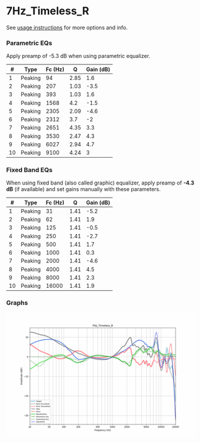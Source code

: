 # 7Hz_Timeless_R
See [usage instructions](https://github.com/jaakkopasanen/AutoEq#usage) for more options and info.

### Parametric EQs
Apply preamp of -5.3 dB when using parametric equalizer.

|   # | Type    |   Fc (Hz) |    Q |   Gain (dB) |
|-----|---------|-----------|------|-------------|
|   1 | Peaking |        94 | 2.85 |         1.6 |
|   2 | Peaking |       207 | 1.03 |        -3.5 |
|   3 | Peaking |       393 | 1.03 |         1.6 |
|   4 | Peaking |      1568 | 4.2  |        -1.5 |
|   5 | Peaking |      2305 | 2.09 |        -4.6 |
|   6 | Peaking |      2312 | 3.7  |        -2   |
|   7 | Peaking |      2651 | 4.35 |         3.3 |
|   8 | Peaking |      3530 | 2.47 |         4.3 |
|   9 | Peaking |      6027 | 2.94 |         4.7 |
|  10 | Peaking |      9100 | 4.24 |         3   |

### Fixed Band EQs
When using fixed band (also called graphic) equalizer, apply preamp of **-4.3 dB** (if available) and set gains manually with these parameters.

|   # | Type    |   Fc (Hz) |    Q |   Gain (dB) |
|-----|---------|-----------|------|-------------|
|   1 | Peaking |        31 | 1.41 |        -5.2 |
|   2 | Peaking |        62 | 1.41 |         1.9 |
|   3 | Peaking |       125 | 1.41 |        -0.5 |
|   4 | Peaking |       250 | 1.41 |        -2.7 |
|   5 | Peaking |       500 | 1.41 |         1.7 |
|   6 | Peaking |      1000 | 1.41 |         0.3 |
|   7 | Peaking |      2000 | 1.41 |        -4.6 |
|   8 | Peaking |      4000 | 1.41 |         4.5 |
|   9 | Peaking |      8000 | 1.41 |         2.3 |
|  10 | Peaking |     16000 | 1.41 |         1.9 |

### Graphs
![](./7Hz_Timeless_R.png)
